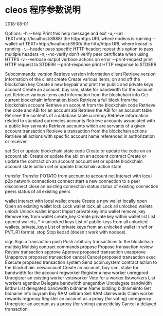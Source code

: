 # cleos 程序参数说明

2018-08-01

Options:
  -h,--help                   Print this help message and exit
  -u,--url TEXT=http://localhost:8888/
                              the http/https URL where nodeos is running
  --wallet-url TEXT=http://localhost:8900/
                              the http/https URL where keosd is running
  -r,--header                 pass specific HTTP header; repeat this option to pass multiple headers
  -n,--no-verify              don't verify peer certificate when using HTTPS
  -v,--verbose                output verbose actions on error
  --print-request             print HTTP request to STDERR
  --print-response            print HTTP response to STDERR

Subcommands:
  version                     Retrieve version information
    client                      Retrieve version information of the client
  create                      Create various items, on and off the blockchain
    key                         Create a new keypair and print the public and private keys
    account                     Create an account, buy ram, stake for bandwidth for the account
  get                         Retrieve various items and information from the blockchain
    info                        Get current blockchain information
    block                       Retrieve a full block from the blockchain
    account                     Retrieve an account from the blockchain
    code                        Retrieve the code and ABI for an account
    abi                         Retrieve the ABI for an account
    table                       Retrieve the contents of a database table
    currency                    Retrieve information related to standard currencies
    accounts                    Retrieve accounts associated with a public key
    servants                    Retrieve accounts which are servants of a given account
    transaction                 Retrieve a transaction from the blockchain
    actions                     Retrieve all actions with specific account name referenced in authorization or receiver

  set                         Set or update blockchain state
    code                        Create or update the code on an account
    abi                         Create or update the abi on an account
    contract                    Create or update the contract on an account
    account                     set or update blockchain account state
    action                      set or update blockchain action state

  transfer                    Transfer POTATO from account to account
  net                         Interact with local p2p network connections
    connect                     start a new connection to a peer
    disconnect                  close an existing connection
    status                      status of existing connection
    peers                       status of all existing peers

  wallet                      Interact with local wallet
    create                      Create a new wallet locally
    open                        Open an existing wallet
    lock                        Lock wallet
    lock_all                    Lock all unlocked wallets
    unlock                      Unlock wallet
    import                      Import private key into wallet
    remove_key                  Remove key from wallet
    create_key                  Create private key within wallet
    list                        List opened wallets, * = unlocked
    keys                        List of public keys from all unlocked wallets.
    private_keys                List of private keys from an unlocked wallet in wif or PVT_R1 format.
    stop                        Stop keosd (doesn't work with nodeos).

  sign                        Sign a transaction
  push                        Push arbitrary transactions to the blockchain
  multisig                    Multisig contract commands
    propose                     Propose transaction
    review                      Review transaction
    approve                     Approve proposed transaction
    unapprove                   Unapprove proposed transaction
    cancel                      Cancel proposed transaction
    exec                        Execute proposed transaction
  system                      Send pcoin.system contract action to the blockchain.
    newaccount                  Create an account, buy ram, stake for bandwidth for the account
    regworker                   Register a new worker
    unregprod                   Unregister an existing worker
    voteworker                  Vote for a worker
    listworkers                 List workers
    agentbw                     Delegate bandwidth
    unagentbw                   Undelegate bandwidth
    listbw                      List delegated bandwidth
    bidname                     Name bidding
    bidnameinfo                 Get bidname info
    buyram                      Buy RAM
    sellram                     Sell RAM
    claimwards                  Claim worker rewards
    regproxy                    Register an account as a proxy (for voting)
    unregproxy                  Unregister an account as a proxy (for voting)
    canceldelay                 Cancel a delayed transaction


